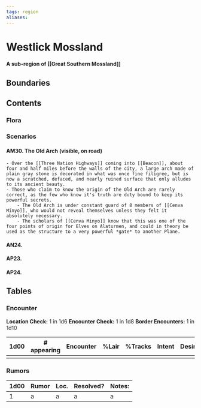 ```yaml
---
tags: region
aliases:
---
```

# Westlick Mossland
#### A sub-region of [[Great Southern Mossland]]
## Boundaries
## Contents
### Flora
### Scenarios
#### AM30. The Old Arch (visible, on road)
	- Over the [[Three Nation Highways]] coming into [[Beacon]], about four and half miles before the walls of the city, a large arch made of plain gray stone is decorated in what was once fine filigree, but is now a scratched, defaced, and nearly ruined surface that only alludes to its ancient beauty.
	- Those who claim to know the origin of the Old Arch are rarely correct, as the few who know it's truth are duty bound to keep its powerful secrets.
		- The Old Arch is under constant guard of 8 members of [[Cenva Minyo]], who would not reveal themselves unless they felt it absolutely necessary.
		- The scholars of [[Cenva Minyo]] know that this was one of the four points of origin for Elves on Alaturmen, and could in theory be used as the structure to a very powerful *gate* to another Plane.
#### AN24.
#### AP23.
#### AP24.
## Tables
### Encounter
**Location Check:** 1 in 1d6
**Encounter Check:** 1 in 1d8
**Border Encounters:** 1 in 1d10


| 1d00 | # appearing | Encounter | %Lair | %Tracks | Intent | Desire |
| ---- | ----------- | --------- | ----- | ------- | ------ | ------ |
|      |             |           |       |         |        |        |

### Rumors
| 1d00 | Rumor | Loc. | Resolved? | Notes: |
|------|-------|------|-----------|--------|
| 1    | a     | a    | a         | a      |